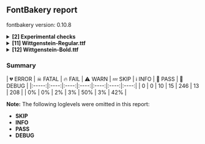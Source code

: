 ## FontBakery report

fontbakery version: 0.10.8

<details><summary><b>[2] Experimental checks</b></summary><div><details><summary>🔥 <b>FAIL:</b> Shapes languages in all GF glyphsets. (<a href="https://font-bakery.readthedocs.io/en/stable/fontbakery/profiles/googlefonts.html#com.google.fonts/check/glyphsets/shape_languages">com.google.fonts/check/glyphsets/shape_languages</a>)</summary><div>


* 🔥 **FAIL** GF_Latin_Core glyphset:

| Language | FAIL messages |
| :--- | :--- |
| nl_Latn (Dutch) | Shaper didn't attach acutecomb to j |
|  ^  | Shaper didn't attach acutecomb to J |
| ro_Latn (Romanian) | in Romanian, S-cedilla should become S-comma-accent; both buffers returned Scedilla=0+548 |

 [code: failed-language-shaping]
</div></details><details><summary>🔥 <b>FAIL:</b> Shapes languages in all GF glyphsets. (<a href="https://font-bakery.readthedocs.io/en/stable/fontbakery/profiles/googlefonts.html#com.google.fonts/check/glyphsets/shape_languages">com.google.fonts/check/glyphsets/shape_languages</a>)</summary><div>


* 🔥 **FAIL** GF_Latin_Core glyphset:

| Language | FAIL messages |
| :--- | :--- |
| nl_Latn (Dutch) | Shaper didn't attach acutecomb to j |
|  ^  | Shaper didn't attach acutecomb to J |
| ro_Latn (Romanian) | in Romanian, S-cedilla should become S-comma-accent; both buffers returned Scedilla=0+548 |

 [code: failed-language-shaping]
</div></details><br></div></details><details><summary><b>[11] Wittgenstein-Regular.ttf</b></summary><div><details><summary>🔥 <b>FAIL:</b> Checking OS/2 Metrics match hhea Metrics. (<a href="https://font-bakery.readthedocs.io/en/stable/fontbakery/profiles/universal.html#com.google.fonts/check/os2_metrics_match_hhea">com.google.fonts/check/os2_metrics_match_hhea</a>)</summary><div>


* 🔥 **FAIL** OS/2 sTypoAscender (950) and hhea ascent (1100) must be equal. [code: ascender]
</div></details><details><summary>🔥 <b>FAIL:</b> Font contains '.notdef' as its first glyph? (<a href="https://font-bakery.readthedocs.io/en/stable/fontbakery/profiles/universal.html#com.google.fonts/check/mandatory_glyphs">com.google.fonts/check/mandatory_glyphs</a>)</summary><div>


* 🔥 **FAIL** The '.notdef' glyph should contain a drawing, but it is blank. [code: notdef-is-blank]
</div></details><details><summary>🔥 <b>FAIL:</b> Check if each glyph has the recommended amount of contours. (<a href="https://font-bakery.readthedocs.io/en/stable/fontbakery/profiles/universal.html#com.google.fonts/check/contour_count">com.google.fonts/check/contour_count</a>)</summary><div>


* 🔥 **FAIL** The following glyphs have no contours even though they were expected to have some:

	- Glyph name: uni25CC	Expected: 16 or 12

	- Glyph name: uni25CC	Expected: 16 or 12
 [code: no-contour]
* ⚠ **WARN** This check inspects the glyph outlines and detects the total number of contours in each of them. The expected values are infered from the typical ammounts of contours observed in a large collection of reference font families. The divergences listed below may simply indicate a significantly different design on some of your glyphs. On the other hand, some of these may flag actual bugs in the font such as glyphs mapped to an incorrect codepoint. Please consider reviewing the design and codepoint assignment of these to make sure they are correct.

The following glyphs do not have the recommended number of contours:

	- Glyph name: aogonek	Contours detected: 3	Expected: 2

	- Glyph name: eogonek	Contours detected: 3	Expected: 2

	- Glyph name: Eng	Contours detected: 2	Expected: 1

	- Glyph name: eng	Contours detected: 2	Expected: 1

	- Glyph name: Uogonek	Contours detected: 2	Expected: 1

	- Glyph name: uogonek	Contours detected: 2	Expected: 1

	- Glyph name: uni20BF	Contours detected: 7	Expected: 3

	- Glyph name: filledbox	Contours detected: 12	Expected: 1

	- Glyph name: uni25A1	Contours detected: 13	Expected: 2

	- Glyph name: Eng	Contours detected: 2	Expected: 1

	- Glyph name: Uogonek	Contours detected: 2	Expected: 1

	- Glyph name: aogonek	Contours detected: 3	Expected: 2

	- Glyph name: eng	Contours detected: 2	Expected: 1

	- Glyph name: eogonek	Contours detected: 3	Expected: 2

	- Glyph name: uni20BF	Contours detected: 7	Expected: 3

	- Glyph name: uni25A1	Contours detected: 13	Expected: 2

	- Glyph name: uogonek	Contours detected: 2	Expected: 1
 [code: contour-count]
</div></details><details><summary>🔥 <b>FAIL:</b> Check accent of Lcaron, dcaron, lcaron, tcaron (derived from com.google.fonts/check/alt_caron) (<a href="https://font-bakery.readthedocs.io/en/stable/fontbakery/profiles/universal.html#com.google.fonts/check/alt_caron">com.google.fonts/check/alt_caron</a>)</summary><div>


* 🔥 **FAIL** Lcaron uses component uni030C. [code: wrong-mark]
* 🔥 **FAIL** dcaron uses component uni030C. [code: wrong-mark]
* 🔥 **FAIL** lcaron uses component uni030C. [code: wrong-mark]
* 🔥 **FAIL** tcaron uses component uni030C. [code: wrong-mark]
</div></details><details><summary>⚠ <b>WARN:</b> Checking OS/2 achVendID. (<a href="https://font-bakery.readthedocs.io/en/stable/fontbakery/profiles/googlefonts.html#com.google.fonts/check/vendor_id">com.google.fonts/check/vendor_id</a>)</summary><div>


* ⚠ **WARN** OS/2 VendorID value 'TBLD' is not yet recognized. If you registered it recently, then it's safe to ignore this warning message. Otherwise, you should set it to your own unique 4 character code, and register it with Microsoft at https://www.microsoft.com/typography/links/vendorlist.aspx
 [code: unknown]
</div></details><details><summary>⚠ <b>WARN:</b> Check for codepoints not covered by METADATA subsets. (<a href="https://font-bakery.readthedocs.io/en/stable/fontbakery/profiles/googlefonts.html#com.google.fonts/check/metadata/unreachable_subsetting">com.google.fonts/check/metadata/unreachable_subsetting</a>)</summary><div>


* ⚠ **WARN** The following codepoints supported by the font are not covered by
    any subsets defined in the font's metadata file, and will never
    be served. You can solve this by either manually adding additional
    subset declarations to METADATA.pb, or by editing the glyphset
    definitions.

 * U+02C7 CARON: try adding one of: tifinagh, canadian-aboriginal, yi
 * U+02D8 BREVE: try adding one of: canadian-aboriginal, yi
 * U+02D9 DOT ABOVE: try adding one of: canadian-aboriginal, yi
 * U+02DB OGONEK: try adding one of: canadian-aboriginal, yi
 * U+02DD DOUBLE ACUTE ACCENT: not included in any glyphset definition
 * U+0302 COMBINING CIRCUMFLEX ACCENT: try adding one of: tifinagh, coptic, cherokee, math
 * U+0306 COMBINING BREVE: try adding one of: tifinagh, old-permic
 * U+0307 COMBINING DOT ABOVE: try adding one of: tifinagh, malayalam, syriac, coptic, math, canadian-aboriginal, tai-le, old-permic
 * U+030A COMBINING RING ABOVE: try adding syriac
 * U+030B COMBINING DOUBLE ACUTE ACCENT: try adding one of: cherokee, osage
 * U+030C COMBINING CARON: try adding one of: tai-le, cherokee
 * U+0312 COMBINING TURNED COMMA ABOVE: not included in any glyphset definition
 * U+0326 COMBINING COMMA BELOW: not included in any glyphset definition
 * U+0327 COMBINING CEDILLA: not included in any glyphset definition
 * U+0328 COMBINING OGONEK: not included in any glyphset definition
 * U+03C0 GREEK SMALL LETTER PI: try adding one of: greek, math, yi
 * U+0E3F THAI CURRENCY SYMBOL BAHT: try adding thai
 * U+1EBC LATIN CAPITAL LETTER E WITH TILDE: try adding vietnamese
 * U+1EBD LATIN SMALL LETTER E WITH TILDE: try adding vietnamese
 * U+2000 EN QUAD: not included in any glyphset definition
 * U+2001 EM QUAD: not included in any glyphset definition
 * U+2003 EM SPACE: try adding nushu
 * U+2004 THREE-PER-EM SPACE: not included in any glyphset definition
 * U+2005 FOUR-PER-EM SPACE: not included in any glyphset definition
 * U+2006 SIX-PER-EM SPACE: not included in any glyphset definition
 * U+2007 FIGURE SPACE: not included in any glyphset definition
 * U+2008 PUNCTUATION SPACE: not included in any glyphset definition
 * U+200A HAIR SPACE: not included in any glyphset definition
 * U+200C ZERO WIDTH NON-JOINER: try adding one of: syloti-nagri, mahajani, nko, hanifi-rohingya, modi, kharoshthi, sharada, bengali, kayah-li, myanmar, saurashtra, tagalog, lepcha, tirhuta, hanunoo, duployan, tibetan, batak, gujarati, pahawh-hmong, avestan, warang-citi, buginese, brahmi, mandaic, tai-tham, tifinagh, siddham, devanagari, limbu, telugu, balinese, oriya, gurmukhi, gunjala-gondi, meetei-mayek, tagbanwa, rejang, tai-le, khmer, syriac, mongolian, sundanese, tai-viet, dogra, malayalam, thaana, yi, tamil, sogdian, sinhala, takri, grantha, newa, cham, manichaean, khojki, javanese, kannada, khudawadi, thai, kaithi, buhid, chakma, hatran, new-tai-lue, phags-pa, psalter-pahlavi
 * U+200D ZERO WIDTH JOINER: try adding one of: syloti-nagri, mahajani, nko, hanifi-rohingya, modi, kharoshthi, sharada, bengali, kayah-li, myanmar, saurashtra, tagalog, lepcha, tirhuta, hanunoo, duployan, tibetan, batak, gujarati, pahawh-hmong, avestan, warang-citi, buginese, brahmi, mandaic, tai-tham, tifinagh, siddham, devanagari, limbu, old-hungarian, telugu, balinese, oriya, gurmukhi, gunjala-gondi, meetei-mayek, tagbanwa, emoji, rejang, tai-le, syriac, tai-viet, mongolian, sundanese, dogra, malayalam, thaana, yi, tamil, sinhala, takri, grantha, newa, cham, manichaean, khojki, javanese, kannada, khudawadi, thai, kaithi, buhid, chakma, new-tai-lue, phags-pa, psalter-pahlavi
 * U+200E LEFT-TO-RIGHT MARK: try adding one of: syriac, nko, phags-pa, thaana
 * U+200F RIGHT-TO-LEFT MARK: try adding one of: syriac, nko, phags-pa, thaana
 * U+2016 DOUBLE VERTICAL LINE: not included in any glyphset definition
 * U+2021 DOUBLE DAGGER: try adding adlam
 * U+202F NARROW NO-BREAK SPACE: try adding one of: mongolian, yi
 * U+2030 PER MILLE SIGN: try adding adlam
 * U+205F MEDIUM MATHEMATICAL SPACE: not included in any glyphset definition
 * U+2075 SUPERSCRIPT FIVE: not included in any glyphset definition
 * U+2076 SUPERSCRIPT SIX: not included in any glyphset definition
 * U+2077 SUPERSCRIPT SEVEN: not included in any glyphset definition
 * U+2078 SUPERSCRIPT EIGHT: not included in any glyphset definition
 * U+2079 SUPERSCRIPT NINE: not included in any glyphset definition
 * U+2081 SUBSCRIPT ONE: not included in any glyphset definition
 * U+2082 SUBSCRIPT TWO: not included in any glyphset definition
 * U+2083 SUBSCRIPT THREE: not included in any glyphset definition
 * U+2084 SUBSCRIPT FOUR: not included in any glyphset definition
 * U+2085 SUBSCRIPT FIVE: not included in any glyphset definition
 * U+2086 SUBSCRIPT SIX: not included in any glyphset definition
 * U+2087 SUBSCRIPT SEVEN: not included in any glyphset definition
 * U+2088 SUBSCRIPT EIGHT: not included in any glyphset definition
 * U+2089 SUBSCRIPT NINE: not included in any glyphset definition
 * U+2126 OHM SIGN: not included in any glyphset definition
 * U+212E ESTIMATED SYMBOL: not included in any glyphset definition
 * U+2153 VULGAR FRACTION ONE THIRD: not included in any glyphset definition
 * U+2154 VULGAR FRACTION TWO THIRDS: not included in any glyphset definition
 * U+2190 LEFTWARDS ARROW: try adding one of: symbols, math
 * U+2192 RIGHTWARDS ARROW: try adding one of: symbols, math
 * U+2194 LEFT RIGHT ARROW: try adding one of: symbols, emoji, math
 * U+2195 UP DOWN ARROW: try adding one of: symbols, emoji, math
 * U+2196 NORTH WEST ARROW: try adding one of: symbols, emoji, math
 * U+2197 NORTH EAST ARROW: try adding one of: symbols, emoji, math
 * U+2198 SOUTH EAST ARROW: try adding one of: symbols, emoji, math
 * U+2199 SOUTH WEST ARROW: try adding one of: symbols, emoji, math
 * U+2202 PARTIAL DIFFERENTIAL: try adding math
 * U+2205 EMPTY SET: try adding math
 * U+2206 INCREMENT: try adding math
 * U+220F N-ARY PRODUCT: try adding math
 * U+2211 N-ARY SUMMATION: try adding math
 * U+221A SQUARE ROOT: try adding math
 * U+221E INFINITY: try adding math
 * U+222B INTEGRAL: try adding math
 * U+2248 ALMOST EQUAL TO: try adding math
 * U+2260 NOT EQUAL TO: try adding math
 * U+2264 LESS-THAN OR EQUAL TO: try adding math
 * U+2265 GREATER-THAN OR EQUAL TO: try adding math
 * U+25A0 BLACK SQUARE: try adding symbols
 * U+25A1 WHITE SQUARE: try adding symbols
 * U+25AA BLACK SMALL SQUARE: try adding one of: symbols, emoji
 * U+25AB WHITE SMALL SQUARE: try adding one of: symbols, emoji
 * U+25B2 BLACK UP-POINTING TRIANGLE: try adding symbols
 * U+25B3 WHITE UP-POINTING TRIANGLE: try adding one of: symbols, math
 * U+25B4 BLACK UP-POINTING SMALL TRIANGLE: try adding symbols
 * U+25B5 WHITE UP-POINTING SMALL TRIANGLE: try adding symbols
 * U+25B6 BLACK RIGHT-POINTING TRIANGLE: try adding one of: symbols, emoji
 * U+25B7 WHITE RIGHT-POINTING TRIANGLE: try adding one of: symbols, math
 * U+25B8 BLACK RIGHT-POINTING SMALL TRIANGLE: try adding symbols
 * U+25B9 WHITE RIGHT-POINTING SMALL TRIANGLE: try adding symbols
 * U+25BC BLACK DOWN-POINTING TRIANGLE: try adding symbols
 * U+25BD WHITE DOWN-POINTING TRIANGLE: try adding one of: symbols, math
 * U+25BE BLACK DOWN-POINTING SMALL TRIANGLE: try adding symbols
 * U+25BF WHITE DOWN-POINTING SMALL TRIANGLE: try adding symbols
 * U+25C0 BLACK LEFT-POINTING TRIANGLE: try adding one of: symbols, emoji
 * U+25C1 WHITE LEFT-POINTING TRIANGLE: try adding one of: symbols, math
 * U+25C2 BLACK LEFT-POINTING SMALL TRIANGLE: try adding symbols
 * U+25C3 WHITE LEFT-POINTING SMALL TRIANGLE: try adding symbols
 * U+25C6 BLACK DIAMOND: try adding symbols
 * U+25C7 WHITE DIAMOND: try adding symbols
 * U+25CA LOZENGE: try adding one of: symbols, math
 * U+25CB WHITE CIRCLE: try adding symbols
 * U+25CC DOTTED CIRCLE: try adding one of: lao, sharada, tagalog, batak, pahawh-hmong, buginese, mandaic, tifinagh, devanagari, dogra, coptic, newa, marchen, manichaean, soyombo, buhid, chakma, tirhuta, nko, kharoshthi, lepcha, osage, brahmi, siddham, limbu, zanabazar-square, tai-viet, mongolian, sundanese, thaana, takri, mende-kikakui, bhaiksuki, khojki, kannada, khmer, syloti-nagri, old-permic, myanmar, miao, tibetan, gujarati, oriya, rejang, tai-le, ahom, elbasan, malayalam, tamil, sogdian, music, math, grantha, javanese, khudawadi, thai, kaithi, mahajani, hanifi-rohingya, modi, bengali, kayah-li, adlam, caucasian-albanian, wancho, hanunoo, duployan, bassa-vah, telugu, balinese, tagbanwa, gurmukhi, gunjala-gondi, hebrew, meetei-mayek, syriac, symbols, yi, sinhala, cham, masaram-gondi, new-tai-lue, phags-pa, psalter-pahlavi
 * U+25CF BLACK CIRCLE: try adding symbols
 * U+25E6 WHITE BULLET: try adding symbols
 * U+27E8 MATHEMATICAL LEFT ANGLE BRACKET: try adding math
 * U+27E9 MATHEMATICAL RIGHT ANGLE BRACKET: try adding math

Or you can add the above codepoints to one of the subsets supported by the font: `cyrillic-ext`, `latin`, `latin-ext` [code: unreachable-subsetting]
</div></details><details><summary>⚠ <b>WARN:</b> Ensure fonts have ScriptLangTags declared on the 'meta' table. (<a href="https://font-bakery.readthedocs.io/en/stable/fontbakery/profiles/googlefonts.html#com.google.fonts/check/meta/script_lang_tags">com.google.fonts/check/meta/script_lang_tags</a>)</summary><div>


* ⚠ **WARN** This font file does not have a 'meta' table. [code: lacks-meta-table]
</div></details><details><summary>⚠ <b>WARN:</b> Check font contains no unreachable glyphs (<a href="https://font-bakery.readthedocs.io/en/stable/fontbakery/profiles/universal.html#com.google.fonts/check/unreachable_glyphs">com.google.fonts/check/unreachable_glyphs</a>)</summary><div>


* ⚠ **WARN** The following glyphs could not be reached by codepoint or substitution rules:

	- eight.dnom

	- eight.numr

	- eight.tf

	- five.dnom

	- five.numr

	- five.tf

	- four.dnom

	- four.numr

	- four.tf

	- i.loclTRK

	- nine.dnom

	- nine.numr

	- nine.tf

	- one.dnom

	- one.numr

	- one.tf

	- periodcentered.loclCAT

	- periodcentered.loclCAT.case

	- seven.dnom

	- seven.numr

	- seven.tf

	- six.dnom

	- six.numr

	- six.tf

	- three.dnom

	- three.numr

	- three.tf

	- two.dnom

	- two.numr

	- two.tf

	- uni004A0301

	- uni006A0301

	- uni013B.loclMAH

	- uni013C.loclMAH

	- uni0145.loclMAH

	- uni0146.loclMAH

	- uni030C.alt

	- uni0326.loclMAH

	- uni20B8.001

	- zero.dnom

	- zero.numr

	- zero.tf

	- zero.zero
 [code: unreachable-glyphs]
</div></details><details><summary>⚠ <b>WARN:</b> Do any segments have colinear vectors? (<a href="https://font-bakery.readthedocs.io/en/stable/fontbakery/profiles/<Section: Outline Correctness Checks>.html#com.google.fonts/check/outline_colinear_vectors">com.google.fonts/check/outline_colinear_vectors</a>)</summary><div>


* ⚠ **WARN** The following glyphs have colinear vectors:

	* b (U+0062): L<<155.0,794.0>--<153.0,718.0>> -> L<<153.0,718.0>--<153.0,466.0>>

	* d (U+0064): L<<483.0,811.0>--<478.0,735.0>> -> L<<478.0,735.0>--<478.0,57.0>>

	* dcaron (U+010F): L<<483.0,811.0>--<478.0,735.0>> -> L<<478.0,735.0>--<478.0,57.0>>

	* dcroat (U+0111): L<<483.0,811.0>--<478.0,735.0>> -> L<<478.0,735.0>--<478.0,639.0>>

	* dong (U+20AB): L<<481.0,843.0>--<476.0,779.0>> -> L<<476.0,779.0>--<476.0,698.0>>

	* dotlessi (U+0131): L<<221.0,510.0>--<219.0,434.0>> -> L<<219.0,434.0>--<219.0,51.0>>

	* eng (U+014B): L<<197.0,510.0>--<204.0,434.0>> -> L<<204.0,434.0>--<204.0,431.0>>

	* h (U+0068): L<<196.0,794.0>--<194.0,718.0>> -> L<<194.0,718.0>--<194.0,448.0>>

	* hbar (U+0127): L<<196.0,794.0>--<194.0,718.0>> -> L<<194.0,718.0>--<194.0,639.0>>

	* i (U+0069): L<<221.0,510.0>--<219.0,434.0>> -> L<<219.0,434.0>--<219.0,51.0>>

	* iacute (U+00ED): L<<221.0,510.0>--<219.0,434.0>> -> L<<219.0,434.0>--<219.0,51.0>>

	* icircumflex (U+00EE): L<<221.0,510.0>--<219.0,434.0>> -> L<<219.0,434.0>--<219.0,51.0>>

	* idieresis (U+00EF): L<<221.0,510.0>--<219.0,434.0>> -> L<<219.0,434.0>--<219.0,51.0>>

	* igrave (U+00EC): L<<221.0,510.0>--<219.0,434.0>> -> L<<219.0,434.0>--<219.0,51.0>>

	* ij (U+0133): L<<221.0,510.0>--<219.0,434.0>> -> L<<219.0,434.0>--<219.0,51.0>>

	* ij (U+0133): L<<475.0,510.0>--<473.0,434.0>> -> L<<473.0,434.0>--<473.0,50.0>>

	* imacron (U+012B): L<<221.0,510.0>--<219.0,434.0>> -> L<<219.0,434.0>--<219.0,51.0>>

	* iogonek (U+012F): L<<221.0,510.0>--<219.0,434.0>> -> L<<219.0,434.0>--<219.0,51.0>>

	* itilde (U+0129): L<<221.0,510.0>--<219.0,434.0>> -> L<<219.0,434.0>--<219.0,51.0>>

	* j (U+006A): L<<217.0,510.0>--<215.0,434.0>> -> L<<215.0,434.0>--<215.0,50.0>>

	* k (U+006B): L<<206.0,794.0>--<204.0,718.0>> -> L<<204.0,718.0>--<204.0,255.0>>

	* l (U+006C): L<<211.0,794.0>--<209.0,718.0>> -> L<<209.0,718.0>--<209.0,50.0>>

	* lacute (U+013A): L<<211.0,794.0>--<209.0,718.0>> -> L<<209.0,718.0>--<209.0,50.0>>

	* lcaron (U+013E): L<<211.0,794.0>--<209.0,718.0>> -> L<<209.0,718.0>--<209.0,50.0>>

	* lslash (U+0142): L<<211.0,794.0>--<209.0,718.0>> -> L<<209.0,718.0>--<209.0,454.0>>

	* n (U+006E): L<<197.0,510.0>--<204.0,434.0>> -> L<<204.0,434.0>--<204.0,431.0>>

	* nacute (U+0144): L<<197.0,510.0>--<204.0,434.0>> -> L<<204.0,434.0>--<204.0,431.0>>

	* ncaron (U+0148): L<<197.0,510.0>--<204.0,434.0>> -> L<<204.0,434.0>--<204.0,431.0>>

	* ntilde (U+00F1): L<<197.0,510.0>--<204.0,434.0>> -> L<<204.0,434.0>--<204.0,431.0>>

	* r (U+0072): L<<198.0,509.0>--<202.0,434.0>> -> L<<202.0,434.0>--<202.0,400.0>>

	* racute (U+0155): L<<198.0,509.0>--<202.0,434.0>> -> L<<202.0,434.0>--<202.0,400.0>>

	* rcaron (U+0159): L<<198.0,509.0>--<202.0,434.0>> -> L<<202.0,434.0>--<202.0,400.0>>

	* thorn (U+00FE): L<<201.0,794.0>--<199.0,718.0>> -> L<<199.0,718.0>--<199.0,466.0>>

	* uni0137 (U+0137): L<<206.0,794.0>--<204.0,718.0>> -> L<<204.0,718.0>--<204.0,255.0>>

	* uni013C (U+013C): L<<211.0,794.0>--<209.0,718.0>> -> L<<209.0,718.0>--<209.0,50.0>>

	* uni0146 (U+0146): L<<197.0,510.0>--<204.0,434.0>> -> L<<204.0,434.0>--<204.0,431.0>>

	* uni0157 (U+0157): L<<198.0,509.0>--<202.0,434.0>> -> L<<202.0,434.0>--<202.0,400.0>>

	* uni0237 (U+0237): L<<217.0,510.0>--<215.0,434.0>> -> L<<215.0,434.0>--<215.0,50.0>>

	* uni1EF9 (U+1EF9): L<<491.0,450.0>--<300.0,0.0>> -> L<<300.0,0.0>--<209.0,-216.0>>

	* y (U+0079): L<<491.0,450.0>--<300.0,0.0>> -> L<<300.0,0.0>--<209.0,-216.0>>

	* yacute (U+00FD): L<<491.0,450.0>--<300.0,0.0>> -> L<<300.0,0.0>--<209.0,-216.0>>

	* ycircumflex (U+0177): L<<491.0,450.0>--<300.0,0.0>> -> L<<300.0,0.0>--<209.0,-216.0>>

	* ydieresis (U+00FF): L<<491.0,450.0>--<300.0,0.0>> -> L<<300.0,0.0>--<209.0,-216.0>>

	* ygrave (U+1EF3): L<<491.0,450.0>--<300.0,0.0>> -> L<<300.0,0.0>--<209.0,-216.0>> [code: found-colinear-vectors]
</div></details><details><summary>⚠ <b>WARN:</b> Do outlines contain any semi-vertical or semi-horizontal lines? (<a href="https://font-bakery.readthedocs.io/en/stable/fontbakery/profiles/<Section: Outline Correctness Checks>.html#com.google.fonts/check/outline_semi_vertical">com.google.fonts/check/outline_semi_vertical</a>)</summary><div>


* ⚠ **WARN** The following glyphs have semi-vertical/semi-horizontal lines:

	* four (U+0034): L<<435.0,185.0>--<434.0,0.0>>

	* four (U+0034): L<<436.0,698.0>--<435.0,256.0>>

	* one (U+0031): L<<353.0,700.0>--<351.0,50.0>>

	* onehalf (U+00BD): L<<147.0,707.0>--<146.0,415.0>>

	* onequarter (U+00BC): L<<147.0,707.0>--<146.0,415.0>>

	* section (U+00A7): L<<140.0,-177.0>--<141.0,-38.0>>

	* section (U+00A7): L<<489.0,678.0>--<488.0,549.0>>

	* uni00B9 (U+00B9): L<<353.0,700.0>--<351.0,50.0>>

	* uni2074 (U+2074): L<<435.0,185.0>--<434.0,0.0>>

	* uni2074 (U+2074): L<<436.0,698.0>--<435.0,256.0>>

	* uni2081 (U+2081): L<<353.0,700.0>--<351.0,50.0>>

	* uni2084 (U+2084): L<<435.0,185.0>--<434.0,0.0>>

	* uni2084 (U+2084): L<<436.0,698.0>--<435.0,256.0>>

	* uni2153 (U+2153): L<<147.0,707.0>--<146.0,415.0>> [code: found-semi-vertical]
</div></details><details><summary>⚠ <b>WARN:</b> Ensure soft_dotted characters lose their dot when combined with marks that replace the dot. (<a href="https://font-bakery.readthedocs.io/en/stable/fontbakery/profiles/<Section: Shaping Checks>.html#com.google.fonts/check/soft_dotted">com.google.fonts/check/soft_dotted</a>)</summary><div>


* ⚠ **WARN** The dot of soft dotted characters used in orthographies _must_ disappear in the following strings: i̊ i̋ j̀ j́ j̃ j̄ j̈ į̀ į́ į̂ į̃ į̄ į̌

The dot of soft dotted characters _should_ disappear in other cases, for example: ĭ i̇ ǐ i̒ ĭ̦ i̦̇ i̦̊ i̦̋ ǐ̦ i̦̒ ĭ̧ i̧̇ i̧̊ i̧̋ ǐ̧ i̧̒ ĵ j̆ j̇ j̊

Your font fully covers the following languages that require the soft-dotted feature: Lithuanian (Latn, 2,357,094 speakers). 

Your font does *not* cover the following languages that require the soft-dotted feature: Lugbara (Latn, 2,200,000 speakers), Kom (Latn, 360,685 speakers), Nzakara (Latn, 50,000 speakers), Zapotec (Latn, 490,000 speakers), Dan (Latn, 1,099,244 speakers), Sar (Latn, 500,000 speakers), Dutch (Latn, 31,709,104 speakers), Nateni (Latn, 100,000 speakers), Igbo (Latn, 27,823,640 speakers), Ukrainian (Cyrl, 29,273,587 speakers), Avokaya (Latn, 100,000 speakers), South Central Banda (Latn, 244,000 speakers), Bete-Bendi (Latn, 100,000 speakers), Aghem (Latn, 38,843 speakers), Ebira (Latn, 2,200,000 speakers), Mfumte (Latn, 79,000 speakers), Gulay (Latn, 250,478 speakers), Ma’di (Latn, 584,000 speakers), Bafut (Latn, 158,146 speakers), Ejagham (Latn, 120,000 speakers), Navajo (Latn, 166,319 speakers), Mango (Latn, 77,000 speakers), Mundani (Latn, 34,000 speakers), Ijo, Southeast (Latn, 2,471,000 speakers), Fur (Latn, 1,230,163 speakers), Koonzime (Latn, 40,000 speakers), Southern Kisi (Latn, 360,000 speakers), Basaa (Latn, 332,940 speakers), Belarusian (Cyrl, 10,064,517 speakers). [code: soft-dotted]
</div></details><br></div></details><details><summary><b>[12] Wittgenstein-Bold.ttf</b></summary><div><details><summary>🔥 <b>FAIL:</b> Checking OS/2 Metrics match hhea Metrics. (<a href="https://font-bakery.readthedocs.io/en/stable/fontbakery/profiles/universal.html#com.google.fonts/check/os2_metrics_match_hhea">com.google.fonts/check/os2_metrics_match_hhea</a>)</summary><div>


* 🔥 **FAIL** OS/2 sTypoAscender (950) and hhea ascent (1100) must be equal. [code: ascender]
</div></details><details><summary>🔥 <b>FAIL:</b> Font contains '.notdef' as its first glyph? (<a href="https://font-bakery.readthedocs.io/en/stable/fontbakery/profiles/universal.html#com.google.fonts/check/mandatory_glyphs">com.google.fonts/check/mandatory_glyphs</a>)</summary><div>


* 🔥 **FAIL** The '.notdef' glyph should contain a drawing, but it is blank. [code: notdef-is-blank]
</div></details><details><summary>🔥 <b>FAIL:</b> Check if each glyph has the recommended amount of contours. (<a href="https://font-bakery.readthedocs.io/en/stable/fontbakery/profiles/universal.html#com.google.fonts/check/contour_count">com.google.fonts/check/contour_count</a>)</summary><div>


* 🔥 **FAIL** The following glyphs have no contours even though they were expected to have some:

	- Glyph name: uni25CC	Expected: 16 or 12

	- Glyph name: uni25CC	Expected: 16 or 12
 [code: no-contour]
* ⚠ **WARN** This check inspects the glyph outlines and detects the total number of contours in each of them. The expected values are infered from the typical ammounts of contours observed in a large collection of reference font families. The divergences listed below may simply indicate a significantly different design on some of your glyphs. On the other hand, some of these may flag actual bugs in the font such as glyphs mapped to an incorrect codepoint. Please consider reviewing the design and codepoint assignment of these to make sure they are correct.

The following glyphs do not have the recommended number of contours:

	- Glyph name: aogonek	Contours detected: 3	Expected: 2

	- Glyph name: eogonek	Contours detected: 3	Expected: 2

	- Glyph name: Eng	Contours detected: 2	Expected: 1

	- Glyph name: eng	Contours detected: 2	Expected: 1

	- Glyph name: Uogonek	Contours detected: 2	Expected: 1

	- Glyph name: uogonek	Contours detected: 2	Expected: 1

	- Glyph name: uni20BF	Contours detected: 7	Expected: 3

	- Glyph name: filledbox	Contours detected: 12	Expected: 1

	- Glyph name: uni25A1	Contours detected: 13	Expected: 2

	- Glyph name: Eng	Contours detected: 2	Expected: 1

	- Glyph name: Uogonek	Contours detected: 2	Expected: 1

	- Glyph name: aogonek	Contours detected: 3	Expected: 2

	- Glyph name: eng	Contours detected: 2	Expected: 1

	- Glyph name: eogonek	Contours detected: 3	Expected: 2

	- Glyph name: uni20BF	Contours detected: 7	Expected: 3

	- Glyph name: uni25A1	Contours detected: 13	Expected: 2

	- Glyph name: uogonek	Contours detected: 2	Expected: 1
 [code: contour-count]
</div></details><details><summary>🔥 <b>FAIL:</b> Check accent of Lcaron, dcaron, lcaron, tcaron (derived from com.google.fonts/check/alt_caron) (<a href="https://font-bakery.readthedocs.io/en/stable/fontbakery/profiles/universal.html#com.google.fonts/check/alt_caron">com.google.fonts/check/alt_caron</a>)</summary><div>


* 🔥 **FAIL** Lcaron uses component uni030C. [code: wrong-mark]
* 🔥 **FAIL** dcaron uses component uni030C. [code: wrong-mark]
* 🔥 **FAIL** lcaron uses component uni030C. [code: wrong-mark]
* 🔥 **FAIL** tcaron uses component uni030C. [code: wrong-mark]
</div></details><details><summary>⚠ <b>WARN:</b> Checking OS/2 achVendID. (<a href="https://font-bakery.readthedocs.io/en/stable/fontbakery/profiles/googlefonts.html#com.google.fonts/check/vendor_id">com.google.fonts/check/vendor_id</a>)</summary><div>


* ⚠ **WARN** OS/2 VendorID value 'TBLD' is not yet recognized. If you registered it recently, then it's safe to ignore this warning message. Otherwise, you should set it to your own unique 4 character code, and register it with Microsoft at https://www.microsoft.com/typography/links/vendorlist.aspx
 [code: unknown]
</div></details><details><summary>⚠ <b>WARN:</b> Check for codepoints not covered by METADATA subsets. (<a href="https://font-bakery.readthedocs.io/en/stable/fontbakery/profiles/googlefonts.html#com.google.fonts/check/metadata/unreachable_subsetting">com.google.fonts/check/metadata/unreachable_subsetting</a>)</summary><div>


* ⚠ **WARN** The following codepoints supported by the font are not covered by
    any subsets defined in the font's metadata file, and will never
    be served. You can solve this by either manually adding additional
    subset declarations to METADATA.pb, or by editing the glyphset
    definitions.

 * U+02C7 CARON: try adding one of: tifinagh, canadian-aboriginal, yi
 * U+02D8 BREVE: try adding one of: canadian-aboriginal, yi
 * U+02D9 DOT ABOVE: try adding one of: canadian-aboriginal, yi
 * U+02DB OGONEK: try adding one of: canadian-aboriginal, yi
 * U+02DD DOUBLE ACUTE ACCENT: not included in any glyphset definition
 * U+0302 COMBINING CIRCUMFLEX ACCENT: try adding one of: tifinagh, coptic, cherokee, math
 * U+0306 COMBINING BREVE: try adding one of: tifinagh, old-permic
 * U+0307 COMBINING DOT ABOVE: try adding one of: tifinagh, malayalam, syriac, coptic, math, canadian-aboriginal, tai-le, old-permic
 * U+030A COMBINING RING ABOVE: try adding syriac
 * U+030B COMBINING DOUBLE ACUTE ACCENT: try adding one of: cherokee, osage
 * U+030C COMBINING CARON: try adding one of: tai-le, cherokee
 * U+0312 COMBINING TURNED COMMA ABOVE: not included in any glyphset definition
 * U+0326 COMBINING COMMA BELOW: not included in any glyphset definition
 * U+0327 COMBINING CEDILLA: not included in any glyphset definition
 * U+0328 COMBINING OGONEK: not included in any glyphset definition
 * U+03C0 GREEK SMALL LETTER PI: try adding one of: greek, math, yi
 * U+0E3F THAI CURRENCY SYMBOL BAHT: try adding thai
 * U+1EBC LATIN CAPITAL LETTER E WITH TILDE: try adding vietnamese
 * U+1EBD LATIN SMALL LETTER E WITH TILDE: try adding vietnamese
 * U+2000 EN QUAD: not included in any glyphset definition
 * U+2001 EM QUAD: not included in any glyphset definition
 * U+2003 EM SPACE: try adding nushu
 * U+2004 THREE-PER-EM SPACE: not included in any glyphset definition
 * U+2005 FOUR-PER-EM SPACE: not included in any glyphset definition
 * U+2006 SIX-PER-EM SPACE: not included in any glyphset definition
 * U+2007 FIGURE SPACE: not included in any glyphset definition
 * U+2008 PUNCTUATION SPACE: not included in any glyphset definition
 * U+200A HAIR SPACE: not included in any glyphset definition
 * U+200C ZERO WIDTH NON-JOINER: try adding one of: syloti-nagri, mahajani, nko, hanifi-rohingya, modi, kharoshthi, sharada, bengali, kayah-li, myanmar, saurashtra, tagalog, lepcha, tirhuta, hanunoo, duployan, tibetan, batak, gujarati, pahawh-hmong, avestan, warang-citi, buginese, brahmi, mandaic, tai-tham, tifinagh, siddham, devanagari, limbu, telugu, balinese, oriya, gurmukhi, gunjala-gondi, meetei-mayek, tagbanwa, rejang, tai-le, khmer, syriac, mongolian, sundanese, tai-viet, dogra, malayalam, thaana, yi, tamil, sogdian, sinhala, takri, grantha, newa, cham, manichaean, khojki, javanese, kannada, khudawadi, thai, kaithi, buhid, chakma, hatran, new-tai-lue, phags-pa, psalter-pahlavi
 * U+200D ZERO WIDTH JOINER: try adding one of: syloti-nagri, mahajani, nko, hanifi-rohingya, modi, kharoshthi, sharada, bengali, kayah-li, myanmar, saurashtra, tagalog, lepcha, tirhuta, hanunoo, duployan, tibetan, batak, gujarati, pahawh-hmong, avestan, warang-citi, buginese, brahmi, mandaic, tai-tham, tifinagh, siddham, devanagari, limbu, old-hungarian, telugu, balinese, oriya, gurmukhi, gunjala-gondi, meetei-mayek, tagbanwa, emoji, rejang, tai-le, syriac, tai-viet, mongolian, sundanese, dogra, malayalam, thaana, yi, tamil, sinhala, takri, grantha, newa, cham, manichaean, khojki, javanese, kannada, khudawadi, thai, kaithi, buhid, chakma, new-tai-lue, phags-pa, psalter-pahlavi
 * U+200E LEFT-TO-RIGHT MARK: try adding one of: syriac, nko, phags-pa, thaana
 * U+200F RIGHT-TO-LEFT MARK: try adding one of: syriac, nko, phags-pa, thaana
 * U+2016 DOUBLE VERTICAL LINE: not included in any glyphset definition
 * U+2021 DOUBLE DAGGER: try adding adlam
 * U+202F NARROW NO-BREAK SPACE: try adding one of: mongolian, yi
 * U+2030 PER MILLE SIGN: try adding adlam
 * U+205F MEDIUM MATHEMATICAL SPACE: not included in any glyphset definition
 * U+2075 SUPERSCRIPT FIVE: not included in any glyphset definition
 * U+2076 SUPERSCRIPT SIX: not included in any glyphset definition
 * U+2077 SUPERSCRIPT SEVEN: not included in any glyphset definition
 * U+2078 SUPERSCRIPT EIGHT: not included in any glyphset definition
 * U+2079 SUPERSCRIPT NINE: not included in any glyphset definition
 * U+2081 SUBSCRIPT ONE: not included in any glyphset definition
 * U+2082 SUBSCRIPT TWO: not included in any glyphset definition
 * U+2083 SUBSCRIPT THREE: not included in any glyphset definition
 * U+2084 SUBSCRIPT FOUR: not included in any glyphset definition
 * U+2085 SUBSCRIPT FIVE: not included in any glyphset definition
 * U+2086 SUBSCRIPT SIX: not included in any glyphset definition
 * U+2087 SUBSCRIPT SEVEN: not included in any glyphset definition
 * U+2088 SUBSCRIPT EIGHT: not included in any glyphset definition
 * U+2089 SUBSCRIPT NINE: not included in any glyphset definition
 * U+2126 OHM SIGN: not included in any glyphset definition
 * U+212E ESTIMATED SYMBOL: not included in any glyphset definition
 * U+2153 VULGAR FRACTION ONE THIRD: not included in any glyphset definition
 * U+2154 VULGAR FRACTION TWO THIRDS: not included in any glyphset definition
 * U+2190 LEFTWARDS ARROW: try adding one of: symbols, math
 * U+2192 RIGHTWARDS ARROW: try adding one of: symbols, math
 * U+2194 LEFT RIGHT ARROW: try adding one of: symbols, emoji, math
 * U+2195 UP DOWN ARROW: try adding one of: symbols, emoji, math
 * U+2196 NORTH WEST ARROW: try adding one of: symbols, emoji, math
 * U+2197 NORTH EAST ARROW: try adding one of: symbols, emoji, math
 * U+2198 SOUTH EAST ARROW: try adding one of: symbols, emoji, math
 * U+2199 SOUTH WEST ARROW: try adding one of: symbols, emoji, math
 * U+2202 PARTIAL DIFFERENTIAL: try adding math
 * U+2205 EMPTY SET: try adding math
 * U+2206 INCREMENT: try adding math
 * U+220F N-ARY PRODUCT: try adding math
 * U+2211 N-ARY SUMMATION: try adding math
 * U+221A SQUARE ROOT: try adding math
 * U+221E INFINITY: try adding math
 * U+222B INTEGRAL: try adding math
 * U+2248 ALMOST EQUAL TO: try adding math
 * U+2260 NOT EQUAL TO: try adding math
 * U+2264 LESS-THAN OR EQUAL TO: try adding math
 * U+2265 GREATER-THAN OR EQUAL TO: try adding math
 * U+25A0 BLACK SQUARE: try adding symbols
 * U+25A1 WHITE SQUARE: try adding symbols
 * U+25AA BLACK SMALL SQUARE: try adding one of: symbols, emoji
 * U+25AB WHITE SMALL SQUARE: try adding one of: symbols, emoji
 * U+25B2 BLACK UP-POINTING TRIANGLE: try adding symbols
 * U+25B3 WHITE UP-POINTING TRIANGLE: try adding one of: symbols, math
 * U+25B4 BLACK UP-POINTING SMALL TRIANGLE: try adding symbols
 * U+25B5 WHITE UP-POINTING SMALL TRIANGLE: try adding symbols
 * U+25B6 BLACK RIGHT-POINTING TRIANGLE: try adding one of: symbols, emoji
 * U+25B7 WHITE RIGHT-POINTING TRIANGLE: try adding one of: symbols, math
 * U+25B8 BLACK RIGHT-POINTING SMALL TRIANGLE: try adding symbols
 * U+25B9 WHITE RIGHT-POINTING SMALL TRIANGLE: try adding symbols
 * U+25BC BLACK DOWN-POINTING TRIANGLE: try adding symbols
 * U+25BD WHITE DOWN-POINTING TRIANGLE: try adding one of: symbols, math
 * U+25BE BLACK DOWN-POINTING SMALL TRIANGLE: try adding symbols
 * U+25BF WHITE DOWN-POINTING SMALL TRIANGLE: try adding symbols
 * U+25C0 BLACK LEFT-POINTING TRIANGLE: try adding one of: symbols, emoji
 * U+25C1 WHITE LEFT-POINTING TRIANGLE: try adding one of: symbols, math
 * U+25C2 BLACK LEFT-POINTING SMALL TRIANGLE: try adding symbols
 * U+25C3 WHITE LEFT-POINTING SMALL TRIANGLE: try adding symbols
 * U+25C6 BLACK DIAMOND: try adding symbols
 * U+25C7 WHITE DIAMOND: try adding symbols
 * U+25CA LOZENGE: try adding one of: symbols, math
 * U+25CB WHITE CIRCLE: try adding symbols
 * U+25CC DOTTED CIRCLE: try adding one of: lao, sharada, tagalog, batak, pahawh-hmong, buginese, mandaic, tifinagh, devanagari, dogra, coptic, newa, marchen, manichaean, soyombo, buhid, chakma, tirhuta, nko, kharoshthi, lepcha, osage, brahmi, siddham, limbu, zanabazar-square, tai-viet, mongolian, sundanese, thaana, takri, mende-kikakui, bhaiksuki, khojki, kannada, khmer, syloti-nagri, old-permic, myanmar, miao, tibetan, gujarati, oriya, rejang, tai-le, ahom, elbasan, malayalam, tamil, sogdian, music, math, grantha, javanese, khudawadi, thai, kaithi, mahajani, hanifi-rohingya, modi, bengali, kayah-li, adlam, caucasian-albanian, wancho, hanunoo, duployan, bassa-vah, telugu, balinese, tagbanwa, gurmukhi, gunjala-gondi, hebrew, meetei-mayek, syriac, symbols, yi, sinhala, cham, masaram-gondi, new-tai-lue, phags-pa, psalter-pahlavi
 * U+25CF BLACK CIRCLE: try adding symbols
 * U+25E6 WHITE BULLET: try adding symbols
 * U+27E8 MATHEMATICAL LEFT ANGLE BRACKET: try adding math
 * U+27E9 MATHEMATICAL RIGHT ANGLE BRACKET: try adding math

Or you can add the above codepoints to one of the subsets supported by the font: `cyrillic-ext`, `latin`, `latin-ext` [code: unreachable-subsetting]
</div></details><details><summary>⚠ <b>WARN:</b> Ensure fonts have ScriptLangTags declared on the 'meta' table. (<a href="https://font-bakery.readthedocs.io/en/stable/fontbakery/profiles/googlefonts.html#com.google.fonts/check/meta/script_lang_tags">com.google.fonts/check/meta/script_lang_tags</a>)</summary><div>


* ⚠ **WARN** This font file does not have a 'meta' table. [code: lacks-meta-table]
</div></details><details><summary>⚠ <b>WARN:</b> Check font contains no unreachable glyphs (<a href="https://font-bakery.readthedocs.io/en/stable/fontbakery/profiles/universal.html#com.google.fonts/check/unreachable_glyphs">com.google.fonts/check/unreachable_glyphs</a>)</summary><div>


* ⚠ **WARN** The following glyphs could not be reached by codepoint or substitution rules:

	- eight.dnom

	- eight.numr

	- eight.tf

	- five.dnom

	- five.numr

	- five.tf

	- four.dnom

	- four.numr

	- four.tf

	- i.loclTRK

	- nine.dnom

	- nine.numr

	- nine.tf

	- one.dnom

	- one.numr

	- one.tf

	- periodcentered.loclCAT

	- periodcentered.loclCAT.case

	- seven.dnom

	- seven.numr

	- seven.tf

	- six.dnom

	- six.numr

	- six.tf

	- three.dnom

	- three.numr

	- three.tf

	- two.dnom

	- two.numr

	- two.tf

	- uni004A0301

	- uni006A0301

	- uni013B.loclMAH

	- uni013C.loclMAH

	- uni0145.loclMAH

	- uni0146.loclMAH

	- uni030C.alt

	- uni0326.loclMAH

	- uni20B8.001

	- zero.dnom

	- zero.numr

	- zero.tf

	- zero.zero
 [code: unreachable-glyphs]
</div></details><details><summary>⚠ <b>WARN:</b> Do any segments have colinear vectors? (<a href="https://font-bakery.readthedocs.io/en/stable/fontbakery/profiles/<Section: Outline Correctness Checks>.html#com.google.fonts/check/outline_colinear_vectors">com.google.fonts/check/outline_colinear_vectors</a>)</summary><div>


* ⚠ **WARN** The following glyphs have colinear vectors:

	* b (U+0062): L<<181.0,788.0>--<179.0,718.0>> -> L<<179.0,718.0>--<179.0,489.0>>

	* d (U+0064): L<<509.0,805.0>--<504.0,735.0>> -> L<<504.0,735.0>--<504.0,56.0>>

	* dcaron (U+010F): L<<509.0,805.0>--<504.0,735.0>> -> L<<504.0,735.0>--<504.0,56.0>>

	* dcroat (U+0111): L<<509.0,805.0>--<504.0,735.0>> -> L<<504.0,735.0>--<504.0,641.0>>

	* dong (U+20AB): L<<505.0,838.0>--<500.0,779.0>> -> L<<500.0,779.0>--<500.0,700.0>>

	* dotlessi (U+0131): L<<247.0,504.0>--<245.0,434.0>> -> L<<245.0,434.0>--<245.0,47.0>>

	* h (U+0068): L<<222.0,788.0>--<220.0,718.0>> -> L<<220.0,718.0>--<220.0,478.0>>

	* hbar (U+0127): L<<222.0,788.0>--<220.0,718.0>> -> L<<220.0,718.0>--<220.0,641.0>>

	* i (U+0069): L<<247.0,504.0>--<245.0,434.0>> -> L<<245.0,434.0>--<245.0,47.0>>

	* iacute (U+00ED): L<<247.0,504.0>--<245.0,434.0>> -> L<<245.0,434.0>--<245.0,47.0>>

	* icircumflex (U+00EE): L<<247.0,504.0>--<245.0,434.0>> -> L<<245.0,434.0>--<245.0,47.0>>

	* idieresis (U+00EF): L<<247.0,504.0>--<245.0,434.0>> -> L<<245.0,434.0>--<245.0,47.0>>

	* igrave (U+00EC): L<<247.0,504.0>--<245.0,434.0>> -> L<<245.0,434.0>--<245.0,47.0>>

	* ij (U+0133): L<<247.0,504.0>--<245.0,434.0>> -> L<<245.0,434.0>--<245.0,47.0>>

	* ij (U+0133): L<<501.0,504.0>--<499.0,434.0>> -> L<<499.0,434.0>--<499.0,52.0>>

	* imacron (U+012B): L<<247.0,504.0>--<245.0,434.0>> -> L<<245.0,434.0>--<245.0,47.0>>

	* iogonek (U+012F): L<<247.0,504.0>--<245.0,434.0>> -> L<<245.0,434.0>--<245.0,47.0>>

	* itilde (U+0129): L<<247.0,504.0>--<245.0,434.0>> -> L<<245.0,434.0>--<245.0,47.0>>

	* j (U+006A): L<<243.0,504.0>--<241.0,434.0>> -> L<<241.0,434.0>--<241.0,52.0>>

	* k (U+006B): L<<232.0,788.0>--<230.0,718.0>> -> L<<230.0,718.0>--<230.0,305.0>>

	* l (U+006C): L<<237.0,788.0>--<235.0,718.0>> -> L<<235.0,718.0>--<235.0,48.0>>

	* lacute (U+013A): L<<237.0,788.0>--<235.0,718.0>> -> L<<235.0,718.0>--<235.0,48.0>>

	* lcaron (U+013E): L<<237.0,788.0>--<235.0,718.0>> -> L<<235.0,718.0>--<235.0,48.0>>

	* lslash (U+0142): L<<237.0,788.0>--<235.0,718.0>> -> L<<235.0,718.0>--<235.0,477.0>>

	* thorn (U+00FE): L<<227.0,788.0>--<225.0,718.0>> -> L<<225.0,718.0>--<225.0,491.0>>

	* uni0137 (U+0137): L<<232.0,788.0>--<230.0,718.0>> -> L<<230.0,718.0>--<230.0,305.0>>

	* uni013C (U+013C): L<<237.0,788.0>--<235.0,718.0>> -> L<<235.0,718.0>--<235.0,48.0>>

	* uni0237 (U+0237): L<<243.0,504.0>--<241.0,434.0>> -> L<<241.0,434.0>--<241.0,52.0>> [code: found-colinear-vectors]
</div></details><details><summary>⚠ <b>WARN:</b> Do outlines contain any jaggy segments? (<a href="https://font-bakery.readthedocs.io/en/stable/fontbakery/profiles/<Section: Outline Correctness Checks>.html#com.google.fonts/check/outline_jaggy_segments">com.google.fonts/check/outline_jaggy_segments</a>)</summary><div>


* ⚠ **WARN** The following glyphs have jaggy segments:

	* C (U+0043): B<<421.0,666.5>-<379.0,679.0>-<341.0,672.0>>/L<<341.0,672.0>--<341.0,672.0>> = 10.437475351118158

	* C (U+0043): B<<429.5,-14.5>-<392.0,-19.0>-<363.0,-16.0>>/L<<363.0,-16.0>--<363.0,-16.0>> = 5.906141113770497

	* C (U+0043): L<<341.0,672.0>--<341.0,672.0>>/B<<341.0,672.0>-<294.0,665.0>-<257.0,631.5>> = 8.471144633014832

	* C (U+0043): L<<363.0,-16.0>--<363.0,-16.0>>/B<<363.0,-16.0>-<263.0,-11.0>-<184.5,36.0>> = 2.862405226111651

	* Cacute (U+0106): B<<421.0,666.5>-<379.0,679.0>-<341.0,672.0>>/L<<341.0,672.0>--<341.0,672.0>> = 10.437475351118158

	* Cacute (U+0106): B<<429.5,-14.5>-<392.0,-19.0>-<363.0,-16.0>>/L<<363.0,-16.0>--<363.0,-16.0>> = 5.906141113770497

	* Cacute (U+0106): L<<341.0,672.0>--<341.0,672.0>>/B<<341.0,672.0>-<294.0,665.0>-<257.0,631.5>> = 8.471144633014832

	* Cacute (U+0106): L<<363.0,-16.0>--<363.0,-16.0>>/B<<363.0,-16.0>-<263.0,-11.0>-<184.5,36.0>> = 2.862405226111651

	* Ccaron (U+010C): B<<421.0,666.5>-<379.0,679.0>-<341.0,672.0>>/L<<341.0,672.0>--<341.0,672.0>> = 10.437475351118158

	* Ccaron (U+010C): B<<429.5,-14.5>-<392.0,-19.0>-<363.0,-16.0>>/L<<363.0,-16.0>--<363.0,-16.0>> = 5.906141113770497

	* Ccaron (U+010C): L<<341.0,672.0>--<341.0,672.0>>/B<<341.0,672.0>-<294.0,665.0>-<257.0,631.5>> = 8.471144633014832

	* Ccaron (U+010C): L<<363.0,-16.0>--<363.0,-16.0>>/B<<363.0,-16.0>-<263.0,-11.0>-<184.5,36.0>> = 2.862405226111651

	* Ccedilla (U+00C7): B<<421.0,666.5>-<379.0,679.0>-<341.0,672.0>>/L<<341.0,672.0>--<341.0,672.0>> = 10.437475351118158

	* Ccedilla (U+00C7): B<<429.5,-14.5>-<392.0,-19.0>-<363.0,-16.0>>/L<<363.0,-16.0>--<363.0,-16.0>> = 5.906141113770497

	* Ccedilla (U+00C7): L<<341.0,672.0>--<341.0,672.0>>/B<<341.0,672.0>-<294.0,665.0>-<257.0,631.5>> = 8.471144633014832

	* Ccedilla (U+00C7): L<<363.0,-16.0>--<363.0,-16.0>>/B<<363.0,-16.0>-<263.0,-11.0>-<184.5,36.0>> = 2.862405226111651

	* Cdotaccent (U+010A): B<<421.0,666.5>-<379.0,679.0>-<341.0,672.0>>/L<<341.0,672.0>--<341.0,672.0>> = 10.437475351118158

	* Cdotaccent (U+010A): B<<429.5,-14.5>-<392.0,-19.0>-<363.0,-16.0>>/L<<363.0,-16.0>--<363.0,-16.0>> = 5.906141113770497

	* Cdotaccent (U+010A): L<<341.0,672.0>--<341.0,672.0>>/B<<341.0,672.0>-<294.0,665.0>-<257.0,631.5>> = 8.471144633014832

	* Cdotaccent (U+010A): L<<363.0,-16.0>--<363.0,-16.0>>/B<<363.0,-16.0>-<263.0,-11.0>-<184.5,36.0>> = 2.862405226111651

	* G (U+0047): B<<502.0,647.0>-<456.0,669.0>-<402.0,673.0>>/L<<402.0,673.0>--<402.0,673.0>> = 4.236394799058849

	* G (U+0047): L<<546.0,252.0>--<549.0,252.0>>/L<<549.0,252.0>--<415.0,283.0>> = 13.025840646870815

	* Gbreve (U+011E): B<<502.0,647.0>-<456.0,669.0>-<402.0,673.0>>/L<<402.0,673.0>--<402.0,673.0>> = 4.236394799058849

	* Gbreve (U+011E): L<<546.0,252.0>--<549.0,252.0>>/L<<549.0,252.0>--<415.0,283.0>> = 13.025840646870815

	* Gdotaccent (U+0120): B<<502.0,647.0>-<456.0,669.0>-<402.0,673.0>>/L<<402.0,673.0>--<402.0,673.0>> = 4.236394799058849

	* Gdotaccent (U+0120): L<<546.0,252.0>--<549.0,252.0>>/L<<549.0,252.0>--<415.0,283.0>> = 13.025840646870815

	* P (U+0050): B<<437.0,330.5>-<373.0,302.0>-<288.0,298.0>>/L<<288.0,298.0>--<288.0,298.0>> = 2.694284289856061

	* Thorn (U+00DE): B<<437.0,185.5>-<373.0,157.0>-<288.0,153.0>>/L<<288.0,153.0>--<288.0,153.0>> = 2.694284289856061

	* colonmonetary (U+20A1): B<<414.0,673.0>-<389.0,676.0>-<367.0,672.0>>/L<<367.0,672.0>--<367.0,672.0>> = 10.304846468766044

	* colonmonetary (U+20A1): B<<455.5,-14.5>-<418.0,-19.0>-<389.0,-16.0>>/L<<389.0,-16.0>--<389.0,-16.0>> = 5.906141113770497

	* colonmonetary (U+20A1): L<<367.0,672.0>--<367.0,672.0>>/B<<367.0,672.0>-<320.0,665.0>-<283.0,631.5>> = 8.471144633014832

	* colonmonetary (U+20A1): L<<389.0,-16.0>--<389.0,-16.0>>/B<<389.0,-16.0>-<362.0,-15.0>-<336.0,-10.0>> = 2.1210963966614473

	* uni0122 (U+0122): B<<502.0,647.0>-<456.0,669.0>-<402.0,673.0>>/L<<402.0,673.0>--<402.0,673.0>> = 4.236394799058849

	* uni0122 (U+0122): L<<546.0,252.0>--<549.0,252.0>>/L<<549.0,252.0>--<415.0,283.0>> = 13.025840646870815

	* uni1E20 (U+1E20): B<<502.0,647.0>-<456.0,669.0>-<402.0,673.0>>/L<<402.0,673.0>--<402.0,673.0>> = 4.236394799058849

	* uni1E20 (U+1E20): L<<546.0,252.0>--<549.0,252.0>>/L<<549.0,252.0>--<415.0,283.0>> = 13.025840646870815

	* uni20B1 (U+20B1): B<<463.0,330.5>-<399.0,302.0>-<314.0,298.0>>/L<<314.0,298.0>--<314.0,298.0>> = 2.694284289856061

	* uni20B2 (U+20B2): B<<535.0,647.0>-<489.0,669.0>-<435.0,673.0>>/L<<435.0,673.0>--<435.0,673.0>> = 4.236394799058849

	* uni20B2 (U+20B2): L<<579.0,252.0>--<582.0,252.0>>/L<<582.0,252.0>--<448.0,283.0>> = 13.025840646870815

	* uni20B5 (U+20B5): B<<376.0,683.0>-<372.0,683.0>-<367.0,682.0>>/L<<367.0,682.0>--<367.0,682.0>> = 11.309932474020195

	* uni20B5 (U+20B5): L<<367.0,682.0>--<367.0,682.0>>/B<<367.0,682.0>-<320.0,675.0>-<283.0,641.5>> = 8.471144633014832 [code: found-jaggy-segments]
</div></details><details><summary>⚠ <b>WARN:</b> Do outlines contain any semi-vertical or semi-horizontal lines? (<a href="https://font-bakery.readthedocs.io/en/stable/fontbakery/profiles/<Section: Outline Correctness Checks>.html#com.google.fonts/check/outline_semi_vertical">com.google.fonts/check/outline_semi_vertical</a>)</summary><div>


* ⚠ **WARN** The following glyphs have semi-vertical/semi-horizontal lines:

	* four (U+0034): L<<461.0,183.0>--<460.0,-2.0>>

	* four (U+0034): L<<462.0,692.0>--<461.0,258.0>>

	* one (U+0031): L<<379.0,694.0>--<377.0,52.0>>

	* onehalf (U+00BD): L<<159.0,704.0>--<158.0,415.0>>

	* onequarter (U+00BC): L<<159.0,704.0>--<158.0,415.0>>

	* onequarter (U+00BC): L<<539.0,311.0>--<538.0,116.0>>

	* section (U+00A7): L<<114.0,-170.0>--<115.0,-36.0>>

	* section (U+00A7): L<<515.0,671.0>--<514.0,547.0>>

	* threequarters (U+00BE): L<<539.0,311.0>--<538.0,116.0>>

	* uni00B9 (U+00B9): L<<379.0,694.0>--<377.0,52.0>>

	* uni2074 (U+2074): L<<461.0,183.0>--<460.0,-2.0>>

	* uni2074 (U+2074): L<<462.0,692.0>--<461.0,258.0>>

	* uni2081 (U+2081): L<<379.0,694.0>--<377.0,52.0>>

	* uni2084 (U+2084): L<<461.0,183.0>--<460.0,-2.0>>

	* uni2084 (U+2084): L<<462.0,692.0>--<461.0,258.0>>

	* uni2153 (U+2153): L<<159.0,704.0>--<158.0,415.0>> [code: found-semi-vertical]
</div></details><details><summary>⚠ <b>WARN:</b> Ensure soft_dotted characters lose their dot when combined with marks that replace the dot. (<a href="https://font-bakery.readthedocs.io/en/stable/fontbakery/profiles/<Section: Shaping Checks>.html#com.google.fonts/check/soft_dotted">com.google.fonts/check/soft_dotted</a>)</summary><div>


* ⚠ **WARN** The dot of soft dotted characters used in orthographies _must_ disappear in the following strings: i̊ i̋ j̀ j́ j̃ j̄ j̈ į̀ į́ į̂ į̃ į̄ į̌

The dot of soft dotted characters _should_ disappear in other cases, for example: ĭ i̇ ǐ i̒ ĭ̦ i̦̇ i̦̊ i̦̋ ǐ̦ i̦̒ ĭ̧ i̧̇ i̧̊ i̧̋ ǐ̧ i̧̒ ĵ j̆ j̇ j̊

Your font fully covers the following languages that require the soft-dotted feature: Lithuanian (Latn, 2,357,094 speakers). 

Your font does *not* cover the following languages that require the soft-dotted feature: Lugbara (Latn, 2,200,000 speakers), Kom (Latn, 360,685 speakers), Nzakara (Latn, 50,000 speakers), Zapotec (Latn, 490,000 speakers), Dan (Latn, 1,099,244 speakers), Sar (Latn, 500,000 speakers), Dutch (Latn, 31,709,104 speakers), Nateni (Latn, 100,000 speakers), Igbo (Latn, 27,823,640 speakers), Ukrainian (Cyrl, 29,273,587 speakers), Avokaya (Latn, 100,000 speakers), South Central Banda (Latn, 244,000 speakers), Bete-Bendi (Latn, 100,000 speakers), Aghem (Latn, 38,843 speakers), Ebira (Latn, 2,200,000 speakers), Mfumte (Latn, 79,000 speakers), Gulay (Latn, 250,478 speakers), Ma’di (Latn, 584,000 speakers), Bafut (Latn, 158,146 speakers), Ejagham (Latn, 120,000 speakers), Navajo (Latn, 166,319 speakers), Mango (Latn, 77,000 speakers), Mundani (Latn, 34,000 speakers), Ijo, Southeast (Latn, 2,471,000 speakers), Fur (Latn, 1,230,163 speakers), Koonzime (Latn, 40,000 speakers), Southern Kisi (Latn, 360,000 speakers), Basaa (Latn, 332,940 speakers), Belarusian (Cyrl, 10,064,517 speakers). [code: soft-dotted]
</div></details><br></div></details>

### Summary

| 💔 ERROR | ☠ FATAL | 🔥 FAIL | ⚠ WARN | 💤 SKIP | ℹ INFO | 🍞 PASS | 🔎 DEBUG |
|:-----:|:----:|:----:|:----:|:----:|:----:|:----:|
| 0 | 0 | 10 | 15 | 246 | 13 | 208 |
| 0% | 0% | 2% | 3% | 50% | 3% | 42% |

**Note:** The following loglevels were omitted in this report:
* **SKIP**
* **INFO**
* **PASS**
* **DEBUG**
